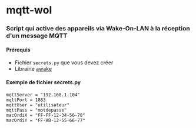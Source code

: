 # mqtt-wol
### Script qui active des appareils via Wake-On-LAN à la réception d'un message MQTT


#### Prérequis

- Fichier `secrets.py` que vous devez créer
- Librairie [awake](https://github.com/cyraxjoe/awake)


#### Exemple de fichier secrets.py

```
mqttServer = "192.168.1.104"
mqttPort = 1883
mqttUser = "utilisateur"
mqttPass = "motdepasse"
macOrdiX = "FF-FF-12-34-56-78"
macOrdiY = "FF-AB-12-55-66-77"
```
